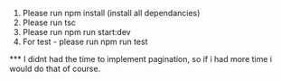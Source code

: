 1. Please run npm install (install all dependancies)
2. Please run tsc
3. Please run npm run start:dev
4. For test - please run npm run test


*** I didnt had the time to implement pagination, so if i had more time i would do that of course.
